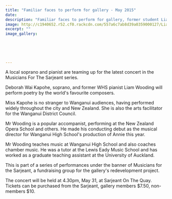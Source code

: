```yaml
---
title: "Familiar faces to perform for gallery - May 2015"
date: 
description: "Familiar faces to perform for gallery, former student Liam Wooding and musical director of the recent WHS production 'Annie', from Wanganui Chronicle article on 23/5/15..."
image: http://c1940652.r52.cf0.rackcdn.com/557a6c7ab8d39a0359000127/LiamModern.jpg
excerpt: ""
image_gallery:
    
    
    
    
    
---
```


<p>A local soprano and pianist are teaming up for the latest concert in the Musicians For The Sarjeant series.</p>
<p>Deborah Wai Kapohe, soprano, and former WHS pianist Liam Wooding will perform poetry by the world's favourite composers.</p>
<p>Miss Kapohe is no stranger to Wanganui audiences, having performed widely throughout the city and New Zealand. She is also the arts facilitator for the Wanganui District Council.</p>
<p>Mr Wooding is a popular accompanist, performing at the New Zealand Opera School and others. He made his conducting debut as the musical director for Wanganui High School's production of Annie this year.</p>
<p>Mr Wooding teaches music at Wanganui High School and also coaches chamber music. He was a tutor at the Lewis Eady Music School and has worked as a graduate teaching assistant at the University of Auckland.</p>
<p>This is part of a series of performances under the banner of Musicians for the Sarjeant, a fundraising group for the gallery's redevelopment project.</p>
<p>The concert will be held at 4.30pm, May 31, at Sarjeant On The Quay. Tickets can be purchased from the Sarjeant, gallery members $7.50, non-members $10.</p>

